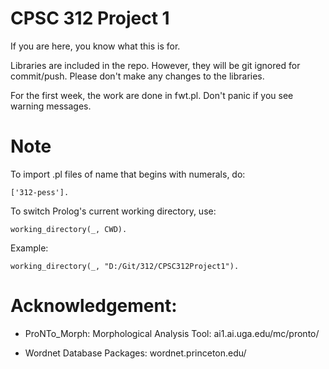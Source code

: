 # CPSC 312 Project 1

If you are here, you know what this is for.

Libraries are included in the repo.
However, they will be git ignored for commit/push.
Please don't make any changes to the libraries.

For the first week, the work are done in fwt.pl.
Don't panic if you see warning messages.

# Note
To import .pl files of name that begins with numerals, do:

	['312-pess'].

To switch Prolog's current working directory, use:

	working_directory(_, CWD).

Example:
	
	working_directory(_, "D:/Git/312/CPSC312Project1").

# Acknowledgement:

- ProNTo_Morph: Morphological Analysis Tool:
	ai1.ai.uga.edu/mc/pronto/

- Wordnet Database Packages:
	wordnet.princeton.edu/
